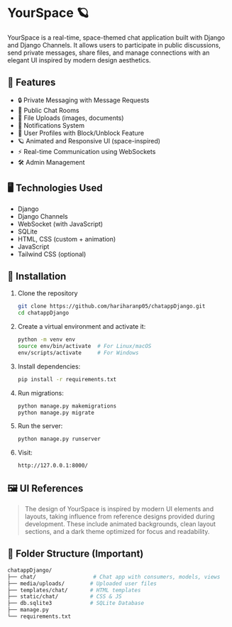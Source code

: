 # YourSpace 🪐

YourSpace is a real-time, space-themed chat application built with Django and Django Channels. It allows users to participate in public discussions, send private messages, share files, and manage connections with an elegant UI inspired by modern design aesthetics.

## 🌟 Features

- 🔒 Private Messaging with Message Requests
- 💬 Public Chat Rooms
- 📁 File Uploads (images, documents)
- 🧾 Notifications System
- 👤 User Profiles with Block/Unblock Feature
- 🪐 Animated and Responsive UI (space-inspired)
- ⚡ Real-time Communication using WebSockets
- 🛠️ Admin Management

## 🖥️ Technologies Used

- Django
- Django Channels
- WebSocket (with JavaScript)
- SQLite
- HTML, CSS (custom + animation)
- JavaScript
- Tailwind CSS (optional)

## 🚀 Installation

1. Clone the repository  
   ```bash
   git clone https://github.com/hariharanp05/chatappDjango.git
   cd chatappDjango
   ```

2. Create a virtual environment and activate it:
   ```bash
   python -m venv env
   source env/bin/activate  # For Linux/macOS
   env/scripts/activate     # For Windows
   ```

3. Install dependencies:
   ```bash
   pip install -r requirements.txt
   ```

4. Run migrations:
   ```bash
   python manage.py makemigrations
   python manage.py migrate
   ```

5. Run the server:
   ```bash
   python manage.py runserver
   ```

6. Visit:  
   ```
   http://127.0.0.1:8000/
   ```

## 🖼️ UI References

> The design of YourSpace is inspired by modern UI elements and layouts, taking influence from reference designs provided during development. These include animated backgrounds, clean layout sections, and a dark theme optimized for focus and readability.



## 📂 Folder Structure (Important)

```bash
chatappDjango/
├── chat/                  # Chat app with consumers, models, views
├── media/uploads/        # Uploaded user files
├── templates/chat/       # HTML templates
├── static/chat/          # CSS & JS
├── db.sqlite3            # SQLite Database
├── manage.py
└── requirements.txt
```


